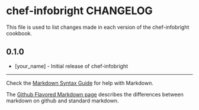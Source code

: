 chef-infobright CHANGELOG
=========================

This file is used to list changes made in each version of the chef-infobright cookbook.

0.1.0
-----
- [your_name] - Initial release of chef-infobright

- - -
Check the [Markdown Syntax Guide](http://daringfireball.net/projects/markdown/syntax) for help with Markdown.

The [Github Flavored Markdown page](http://github.github.com/github-flavored-markdown/) describes the differences between markdown on github and standard markdown.
